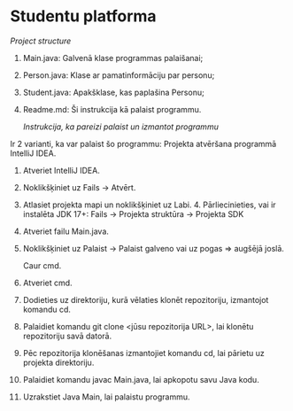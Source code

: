   # Studentu platforma
  *Project structure*
1. Main.java: Galvenā klase programmas palaišanai;
2. Person.java: Klase ar pamatinformāciju par personu;
3. Student.java: Apakšklase, kas paplašina Personu;
4. Readme.md: Ši instrukcija kā palaist programmu.
   
   *Instrukcija, ka pareizi palaist un izmantot programmu*
   
Ir 2 varianti, ka var palaist šo programmu:
  Projekta atvēršana programmā IntelliJ IDEA.
 1. Atveriet IntelliJ IDEA.
 2. Noklikšķiniet uz Fails -> Atvērt.
 3. Atlasiet projekta mapi un noklikšķiniet uz Labi.
 4. Pārliecinieties, vai ir instalēta JDK 17+:
    Fails -> Projekta struktūra -> Projekta SDK
 5. Atveriet failu Main.java.
 6. Noklikšķiniet uz Palaist -> Palaist galveno vai uz pogas => augšējā joslā.

    Caur cmd.
 1. Atveriet cmd.
 2. Dodieties uz direktoriju, kurā vēlaties klonēt repozitoriju, izmantojot komandu cd.
 3. Palaidiet komandu git clone <jūsu repozitorija URL>, lai klonētu repozitoriju savā datorā.
 4. Pēc repozitorija klonēšanas izmantojiet komandu cd, lai pārietu uz projekta direktoriju.
 5. Palaidiet komandu javac Main.java, lai apkopotu savu Java kodu.
 6. Uzrakstiet Java Main, lai palaistu programmu.
